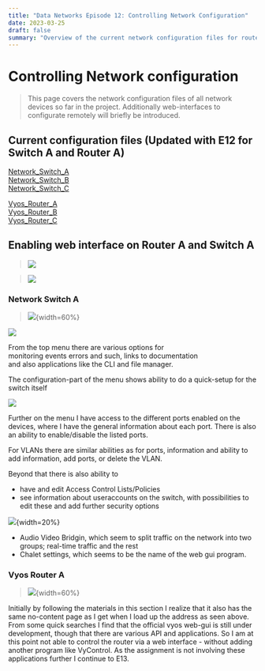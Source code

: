 ```yaml
---
title: "Data Networks Episode 12: Controlling Network Configuration"
date: 2023-03-25
draft: false
summary: "Overview of the current network configuration files for routers and switches. Introduction to web interfaces for managing network devices, including GUI access and limitations for Vyos."
---
```


# Controlling Network configuration

>This page covers the network configuration files of all network devices so far in the project. Additionally web-interfaces to configurate remotely will briefly be introduced. 


## Current configuration files (Updated with E12 for Switch A and Router A)

[Network_Switch_A](/images/network-doc/E12/Config_files/E12-SwitchAu.cfg)\
[Network_Switch_B](/images/network-doc/E12/Config_files/E12-SwitchB.cfg)\
[Network_Switch_C](/images/network-doc/E12/Config_files/E12-SwitchC.cfg)

[Vyos_Router_A](/images/network-doc/E12/Config_files/E12-RouterAu.cfg) \
[Vyos_Router_B](/images/network-doc/E12/Config_files/E12-RouterB.cfg) \
[Vyos_Router_C](/images/network-doc/E12/Config_files/E12-RouterC.cfg) 

## Enabling web interface on Router A and Switch A

>![](/images/network-doc/E12/enablehttpsroutera.png)

>![](/images/network-doc/E12/enablehttpsswitcha.png)


### Network Switch A 

>![](/images/network-doc/E12/SwitchAWebinterface.png){width=60%}

![](/images/network-doc/E12/SwitchConfigurationMenu.png) 
 
 From the top menu there are various options for \
 monitoring events errors and such, links to documentation \
 and also applications like the CLI and file manager. 

The configuration-part of the menu shows ability to do a quick-setup for the switch itself

![](/images/network-doc/E12/Switchquicksetup.png)

Further on the menu I have access to the different ports enabled on the devices, where I have the general information about each port. There is also an ability to enable/disable the listed ports. 

For VLANs there are similar abilities as for ports, information and ability to add information, add ports, or delete the VLAN. 

Beyond that there is also ability to
- have and edit Access Control Lists/Policies
- see information about useraccounts on the switch, with possibilities to edit these and add further security options

![](/images/network-doc/E12/securityoptions.png){width=20%}

- Audio Video Bridgin, which seem to split traffic on the network into two groups; real-time traffic and the rest
- Chalet settings, which seems to be the name of the web gui program. 


### Vyos Router A

>![](/images/network-doc/E12/vyosgui.png){width=60%}

Initially by following the materials in this section I realize that it also has the same no-content page as I get when I load up the address as seen above. From some quick searches I find that the official vyos web-gui is still under development, though that there are
various API and applications. So I am at this point not able to control the router via a web interface - without adding another program like VyControl. As the assignment is not involving these applications further I continue to E13. 